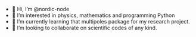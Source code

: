 - 👋 Hi, I’m @nordic-node
- 👀 I’m interested in physics, mathematics and programming Python
- 🌱 I’m currently learning that multipoles package for my research project.
- 💞️ I’m looking to collaborate on scientific codes of any kind.

<!---
nordic-node/nordic-node is a ✨ special ✨ repository because its `README.md` (this file) appears on your GitHub profile.
You can click the Preview link to take a look at your changes.
--->
